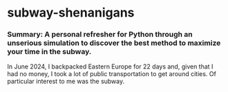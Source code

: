 # subway-shenanigans
### Summary: A personal refresher for Python through an unserious simulation to discover the best method to maximize your time in the subway.

In June 2024, I backpacked Eastern Europe for 22 days and, given that I had no money, I took a lot of public transportation to get around cities. 
Of particular interest to me was the subway. 
